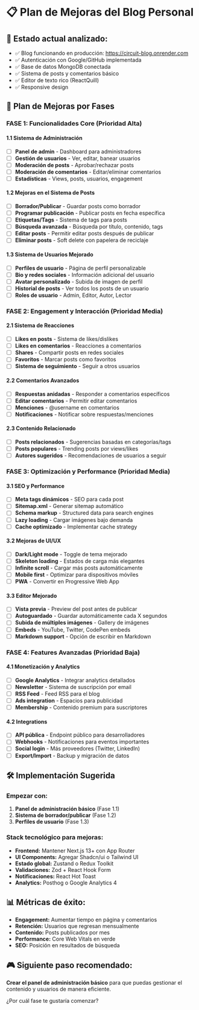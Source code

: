 # 📋 Plan de Mejoras del Blog Personal

## 🎯 **Estado actual analizado:**
- ✅ Blog funcionando en producción: https://circuit-blog.onrender.com
- ✅ Autenticación con Google/GitHub implementada
- ✅ Base de datos MongoDB conectada
- ✅ Sistema de posts y comentarios básico
- ✅ Editor de texto rico (ReactQuill)
- ✅ Responsive design

## 🚀 **Plan de Mejoras por Fases**

### **FASE 1: Funcionalidades Core (Prioridad Alta)**

#### 1.1 **Sistema de Administración**
- [ ] **Panel de admin** - Dashboard para administradores
- [ ] **Gestión de usuarios** - Ver, editar, banear usuarios
- [ ] **Moderación de posts** - Aprobar/rechazar posts
- [ ] **Moderación de comentarios** - Editar/eliminar comentarios
- [ ] **Estadísticas** - Views, posts, usuarios, engagement

#### 1.2 **Mejoras en el Sistema de Posts**
- [ ] **Borrador/Publicar** - Guardar posts como borrador
- [ ] **Programar publicación** - Publicar posts en fecha específica
- [ ] **Etiquetas/Tags** - Sistema de tags para posts
- [ ] **Búsqueda avanzada** - Búsqueda por título, contenido, tags
- [ ] **Editar posts** - Permitir editar posts después de publicar
- [ ] **Eliminar posts** - Soft delete con papelera de reciclaje

#### 1.3 **Sistema de Usuarios Mejorado**
- [ ] **Perfiles de usuario** - Página de perfil personalizable
- [ ] **Bio y redes sociales** - Información adicional del usuario
- [ ] **Avatar personalizado** - Subida de imagen de perfil
- [ ] **Historial de posts** - Ver todos los posts de un usuario
- [ ] **Roles de usuario** - Admin, Editor, Autor, Lector

### **FASE 2: Engagement y Interacción (Prioridad Media)**

#### 2.1 **Sistema de Reacciones**
- [ ] **Likes en posts** - Sistema de likes/dislikes
- [ ] **Likes en comentarios** - Reacciones a comentarios
- [ ] **Shares** - Compartir posts en redes sociales
- [ ] **Favoritos** - Marcar posts como favoritos
- [ ] **Sistema de seguimiento** - Seguir a otros usuarios

#### 2.2 **Comentarios Avanzados**
- [ ] **Respuestas anidadas** - Responder a comentarios específicos
- [ ] **Editar comentarios** - Permitir editar comentarios
- [ ] **Menciones** - @username en comentarios
- [ ] **Notificaciones** - Notificar sobre respuestas/menciones

#### 2.3 **Contenido Relacionado**
- [ ] **Posts relacionados** - Sugerencias basadas en categorías/tags
- [ ] **Posts populares** - Trending posts por views/likes
- [ ] **Autores sugeridos** - Recomendaciones de usuarios a seguir

### **FASE 3: Optimización y Performance (Prioridad Media)**

#### 3.1 **SEO y Performance**
- [ ] **Meta tags dinámicos** - SEO para cada post
- [ ] **Sitemap.xml** - Generar sitemap automático
- [ ] **Schema markup** - Structured data para search engines
- [ ] **Lazy loading** - Cargar imágenes bajo demanda
- [ ] **Cache optimizado** - Implementar cache strategy

#### 3.2 **Mejoras de UI/UX**
- [ ] **Dark/Light mode** - Toggle de tema mejorado
- [ ] **Skeleton loading** - Estados de carga más elegantes
- [ ] **Infinite scroll** - Cargar más posts automáticamente
- [ ] **Mobile first** - Optimizar para dispositivos móviles
- [ ] **PWA** - Convertir en Progressive Web App

#### 3.3 **Editor Mejorado**
- [ ] **Vista previa** - Preview del post antes de publicar
- [ ] **Autoguardado** - Guardar automáticamente cada X segundos
- [ ] **Subida de múltiples imágenes** - Gallery de imágenes
- [ ] **Embeds** - YouTube, Twitter, CodePen embeds
- [ ] **Markdown support** - Opción de escribir en Markdown

### **FASE 4: Features Avanzadas (Prioridad Baja)**

#### 4.1 **Monetización y Analytics**
- [ ] **Google Analytics** - Integrar analytics detallados
- [ ] **Newsletter** - Sistema de suscripción por email
- [ ] **RSS Feed** - Feed RSS para el blog
- [ ] **Ads integration** - Espacios para publicidad
- [ ] **Membership** - Contenido premium para suscriptores

#### 4.2 **Integrations**
- [ ] **API pública** - Endpoint público para desarrolladores
- [ ] **Webhooks** - Notificaciones para eventos importantes
- [ ] **Social login** - Más proveedores (Twitter, LinkedIn)
- [ ] **Export/Import** - Backup y migración de datos

## 🛠️ **Implementación Sugerida**

### **Empezar con:**
1. **Panel de administración básico** (Fase 1.1)
2. **Sistema de borrador/publicar** (Fase 1.2)
3. **Perfiles de usuario** (Fase 1.3)

### **Stack tecnológico para mejoras:**
- **Frontend:** Mantener Next.js 13+ con App Router
- **UI Components:** Agregar Shadcn/ui o Tailwind UI
- **Estado global:** Zustand o Redux Toolkit
- **Validaciones:** Zod + React Hook Form
- **Notificaciones:** React Hot Toast
- **Analytics:** Posthog o Google Analytics 4

## 📊 **Métricas de éxito:**
- **Engagement:** Aumentar tiempo en página y comentarios
- **Retención:** Usuarios que regresan mensualmente
- **Contenido:** Posts publicados por mes
- **Performance:** Core Web Vitals en verde
- **SEO:** Posición en resultados de búsqueda

## 🎮 **Siguiente paso recomendado:**
**Crear el panel de administración básico** para que puedas gestionar el contenido y usuarios de manera eficiente.

¿Por cuál fase te gustaría comenzar?
